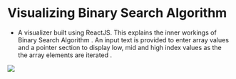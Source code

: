 # Visualizing Binary Search Algorithm 

- A visualizer built using ReactJS. This explains the inner workings of Binary Search Algorithm . An input text is provided to enter
array values and a pointer section to display low, mid and high index values as the the array elements are iterated . 

![](../challenges/images/binary-search.gif)
